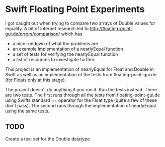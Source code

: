 # Swift Floating Point Experiments

I got caught out when trying to compare two arrays of Double values for equality. A bit of internet research led to http://floating-point-gui.de/errors/comparison/ which has 
- a nice rundown of what the problems are
- an example implementation of a nearlyEqual function
- a set of tests for verifying the nearlyEqual function
- a list of resources to investigate further.

This project is an implementation of nearlyEqual for Float and Double in Swift as well as an implementation of the tests from floating-point-gui.de (for Floats only at this stage).

The project doesn't do anything if you run it. Run the tests instead. There are two tests. The first runs through all the tests from floating-point-gui.de using Swifts standard == operator for the Float type (quite a few of these don't pass). The second runs through the implementation of nearlyEqual using the same tests.

## TODO
Create a test set for the Double datatype